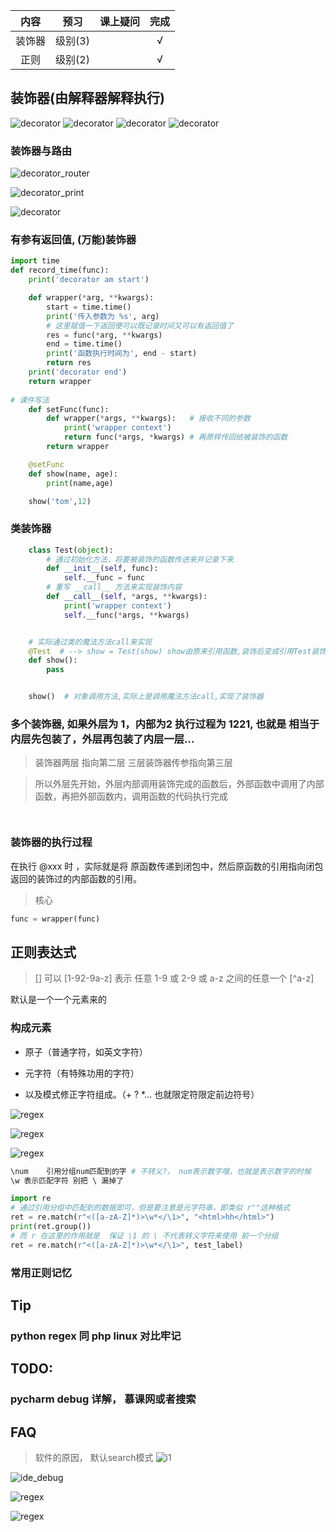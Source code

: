 
|  内容   |      预习      |  课上疑问 | 完成  
|:----------:|:-------------:|:------:|:------:|
| 装饰器 |   级别(3)     |    |  √  
| 正则      |   级别(2) |    |  √  


## 装饰器(由解释器解释执行)


![decorator](../../../imgs/chuanzhi/advance_step_2/23/decorator.png)
![decorator](../../../imgs/chuanzhi/advance_step_2/23/decorator1.png)
![decorator](../../../imgs/chuanzhi/advance_step_2/23/decorator2.png)
![decorator](../../../imgs/chuanzhi/advance_step_2/23/double_decorator.png)

### 装饰器与路由

![decorator_router](../../../imgs/chuanzhi/advance_step_2/23/i2.png)

![decorator_print](../../../imgs/chuanzhi/advance_step_2/23/closure_console.png)

![decorator](../../../imgs/chuanzhi/advance_step_2/23/d3.png)

### 有参有返回值, (万能)装饰器
```python
import time
def record_time(func):
    print('decorator am start')

    def wrapper(*arg, **kwargs):
        start = time.time()
        print('传入参数为 %s', arg)
        # 这里赋值一下返回便可以既记录时间又可以有返回值了
        res = func(*arg, **kwargs)
        end = time.time()
        print('函数执行时间为', end - start)
        return res
    print('decorator end')
    return wrapper
    
# 课件写法
    def setFunc(func):
        def wrapper(*args, **kwargs):   # 接收不同的参数
            print('wrapper context')
            return func(*args, *kwargs) # 再原样传回给被装饰的函数
        return wrapper

    @setFunc
    def show(name, age):
        print(name,age)

    show('tom',12)


```

### 类装饰器

```python
    class Test(object):
        # 通过初始化方法，将要被装饰的函数传进来并记录下来
        def __init__(self, func):
            self.__func = func
        # 重写 __call__ 方法来实现装饰内容
        def __call__(self, *args, **kwargs):
            print('wrapper context')
            self.__func(*args, **kwargs)


    # 实际通过类的魔法方法call来实现
    @Test  # --> show = Test(show) show由原来引用函数,装饰后变成引用Test装饰类的对象
    def show():
        pass


    show()  # 对象调用方法,实际上是调用魔法方法call,实现了装饰器
```

### 多个装饰器, 如果外层为 1，内部为2 执行过程为 1221, 也就是 相当于内层先包装了，外层再包装了内层一层...

> 装饰器两层 指向第二层 三层装饰器传参指向第三层

> 所以外层先开始，外层内部调用装饰完成的函数后，外部函数中调用了内部函数，再把外部函数内，调用函数的代码执行完成

```python



```

### 装饰器的执行过程
在执行 @xxx 时 ，实际就是将 原函数传递到闭包中，然后原函数的引用指向闭包返回的装饰过的内部函数的引用。

> 核心

```python 
func = wrapper(func)
```


## 正则表达式

> [] 可以  [1-92-9a-z] 表示 任意 1-9 或 2-9 或 a-z 之间的任意一个  [^a-z]

默认是一个一个元素来的

### 构成元素

- 原子（普通字符，如英文字符）

- 元字符（有特殊功用的字符）

- 以及模式修正字符组成。（+ ? *... 也就限定符限定前边符号）



![regex](../../../imgs/chuanzhi/advance_step_2/23/regex2.png)

![regex](../../../imgs/chuanzhi/advance_step_2/23/regex3.png)

![regex](../../../imgs/chuanzhi/advance_step_2/23/regex4.png)

```python
\num	引用分组num匹配到的字 # 不转义?， num表示数字哦，也就是表示数字的时候
\w 表示匹配字符 别把 \ 漏掉了

import re
# 通过引用分组中匹配到的数据即可，但是要注意是元字符串，即类似 r""这种格式
ret = re.match(r"<([a-zA-Z]*)>\w*</\1>", "<html>hh</html>")
print(ret.group())
# 而 r 在这里的作用就是  保证 \1 的 \ 不代表转义字符来使用 前一个分组
ret = re.match(r"<([a-zA-Z]*)>\w*</\1>", test_label)


```

### 常用正则记忆









## Tip

### python regex 同 php linux 对比牢记


## TODO:

### pycharm debug 详解， 慕课网或者搜索

## FAQ

> 软件的原因， 默认search模式
![i1](../../../imgs/chuanzhi/advance_step_2/23/i1.png)

![ide_debug](../../../imgs/chuanzhi/advance_step_2/23/ide_debug.png)

![regex](../../../imgs/chuanzhi/advance_step_2/23/regex1.png)

![regex](../../../imgs/chuanzhi/advance_step_2/23/regex_util.png)
